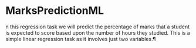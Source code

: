 # MarksPredictionML
n this regression task we will predict the percentage of marks that a student is expected to score based upon the number of hours they studied. This is a simple linear regression task as it involves just two variables.¶
